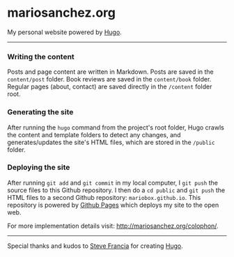 # mariosanchez.org

My personal website powered by [Hugo](http://gohugo.io).

-----

### Writing the content

Posts and page content are written in Markdown. Posts are saved in the <code>content/post</code> folder. Book reviews are saved in the <code>content/book</code> folder. Regular pages (about, contact) are saved directly in the <code>/content</code> folder root.

### Generating the site

After running the <code>hugo</code> command from the project's root folder, Hugo crawls the content and template folders to detect any changes, and generates/updates the site's HTML files, which are stored in the <code>/public</code> folder.

### Deploying the site

After running <code>git add</code> and <code>git commit</code> in my local computer, I <code>git push</code> the source files to this Github repository. I then do a <code>cd public</code> and <code>git push</code> the HTML files to a second Github repository: <code>mariobox.github.io</code>. This repository is powered by [Github Pages](http://pages.github.com) which deploys my site to the open web.

For more implementation details visit: http://mariosanchez.org/colophon/.

-----

Special thanks and kudos to [Steve Francia](http://github.com/spf13) for creating [Hugo](http://gohugo.io).
